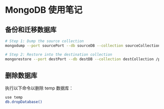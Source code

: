 # MongoDB 使用笔记

## 备份和迁移数据库

```sh
# Step 1: Dump the source collection
mongodump --port sourcePort --db sourceDB --collection sourceCollection --out /path/to/dump_directory

# Step 2: Restore into the destination collection
mongorestore --port destPort --db destDB --collection destCollection /path/to/dump_directory/sourceDB/sourceCollection.bson

```

## 删除数据库

执行以下命令以删除 temp 数据库：

```sh
use temp
db.dropDatabase()
```
